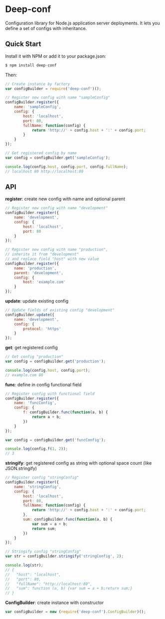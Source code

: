# Deep-conf

Configuration library for Node.js application server deployments.
It lets you define a set of configs with inheritance.

## Quick Start

Install it with NPM or add it to your package.json:

```js
$ npm install deep-conf
```

Then:

```js
// Create instance by factory
var configBuilder = require('deep-conf')();

// Register new config with name "sampleConfig"
configBuilder.register({
	name: 'sampleConfig',
	config: {
		host: 'localhost',
		port: 80,
		fullName: function(config) {
			return 'http://' + config.host + ':' + config.port;
		}
	}
});

// Get registered config by name
var config = configBuilder.get('sampleConfig');

console.log(config.host, config.port, config.fullName);
// localhost 80 http://localhost:80
```

## API

**register**: create new config with name and optional parent

```js
// Register new config with name "development"
configBuilder.register({
	name: 'development',
	config: {
		host: 'localhost',
		port: 80
	}
});

// Register new config with name "production",
// inherite it from "development"
// and replace field "host" with new value
configBuilder.register({
	name: 'production',
	parent: 'development',
	config: {
		host: 'example.com'
	}
});
```

**update**: update existing config

```js
// Update fields of existing config "development"
configBuilder.update({
	name: 'development',
	config: {
		protocol: 'https'
	}
});
```

**get**: get registered config

```js
// Get config "production"
var config = configBuilder.get('production');

console.log(config.host, config.port);
// example.com 80
```

**func**: define in config functional field

```js
// Register config with functional field
configBuilder.register({
	name: 'funcConfig',
	config: {
		f: configBuilder.func(function(a, b) {
			return a + b;
		})
	}
});

var config = configBuilder.get('funcConfig');

console.log(config.f(1, 2));
// 3
```

**stringify**: get registered config as string with optional space count (like JSON.stringify)

```js
// Register config "stringConfig"
configBuilder.register({
	name: 'stringConfig',
	config: {
		host: 'localhost',
		port: 80,
		fullName: function(config) {
			return 'http://' + config.host + ':' + config.port;
		},
		sum: configBuilder.func(function(a, b) {
			var sum = a + b;
			return sum;
		})
	}
});

// Stringify config "stringConfig"
var str = configBuilder.stringify('stringConfig', 2);

console.log(str);
// {
//   "host": "localhost",
//   "port": 80,
//   "fullName": "http://localhost:80",
//   "sum": function (a, b) {var sum = a + b;return sum;}
// }
```

**ConfigBuilder**: create instance with constructor

```js
var configBuilder = new (require('deep-conf').ConfigBuilder)();
```

